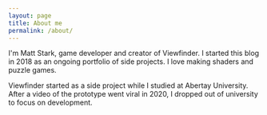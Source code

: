 ```yaml
---
layout: page
title: About me
permalink: /about/
---
```


I'm Matt Stark, game developer and creator of Viewfinder. I started this blog in 2018 as an ongoing portfolio of side projects. I love making shaders and puzzle games.

Viewfinder started as a side project while I studied at Abertay University. After a video of the prototype went viral in 2020, I dropped out of university to focus on development.
